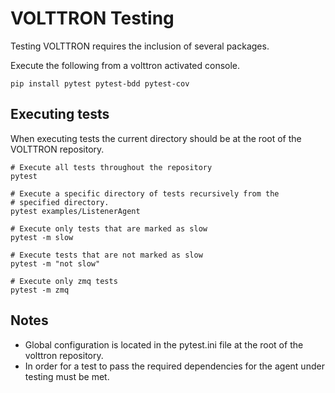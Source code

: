 # VOLTTRON Testing
Testing VOLTTRON requires the inclusion of several packages.

Execute the following from a volttron activated console.

```
pip install pytest pytest-bdd pytest-cov
```

## Executing tests
When executing tests the current directory should be at the root of
the VOLTTRON repository.

```
# Execute all tests throughout the repository
pytest

# Execute a specific directory of tests recursively from the
# specified directory.
pytest examples/ListenerAgent

# Execute only tests that are marked as slow
pytest -m slow

# Execute tests that are not marked as slow
pytest -m "not slow"

# Execute only zmq tests
pytest -m zmq
```

## Notes
 * Global configuration is located in the pytest.ini file at the root of the
 volttron repository.
 * In order for a test to pass the required dependencies for the agent
under testing must be met.
